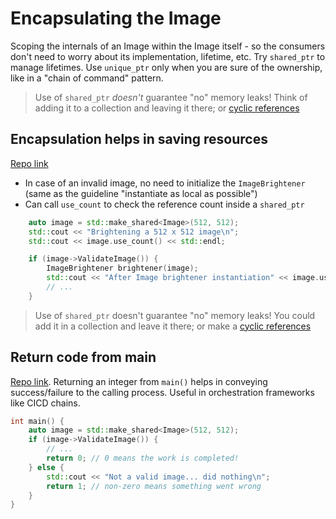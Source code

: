 # Encapsulating the Image

Scoping the internals of an Image within the Image itself - so the consumers don't need to worry about its implementation, lifetime, etc. Try `shared_ptr` to manage lifetimes. Use `unique_ptr` only when you are sure of the ownership, like in a "chain of command" pattern.

>Use of `shared_ptr` _doesn't_ guarantee "no" memory leaks! Think of adding it to a collection and leaving it there; or [cyclic references](https://stackoverflow.com/questions/27085782/how-to-break-shared-ptr-cyclic-reference-using-weak-ptr)

## Encapsulation helps in saving resources

[Repo link](https://github.com/clean-code-personal/image-encapsulation-anantharamansekar)
- In case of an invalid image, no need to initialize the `ImageBrightener` (same as the guideline "instantiate as local as possible")
- Can call `use_count` to check the reference count inside a `shared_ptr`

```cpp
	auto image = std::make_shared<Image>(512, 512);
	std::cout << "Brightening a 512 x 512 image\n";
	std::cout << image.use_count() << std::endl;

	if (image->ValidateImage()) {
		ImageBrightener brightener(image);
		std::cout << "After Image brightener instantiation" << image.use_count() << std::endl;
        // ...
    }
```

>Use of `shared_ptr` doesn't guarantee "no" memory leaks! You could add it in a collection and leave it there; or make a [cyclic references](https://stackoverflow.com/questions/27085782/how-to-break-shared-ptr-cyclic-reference-using-weak-ptr)

## Return code from main

[Repo link](https://github.com/clean-code-personal/image-encapsulation-PN-Aditya). Returning an integer from `main()` helps in conveying success/failure to the calling process.
Useful in orchestration frameworks like CICD chains.

```cpp
int main() {
    auto image = std::make_shared<Image>(512, 512);
    if (image->ValidateImage()) {
        // ...
        return 0; // 0 means the work is completed!
    } else {
        std::cout << "Not a valid image... did nothing\n";
        return 1; // non-zero means something went wrong
    }
}
```
